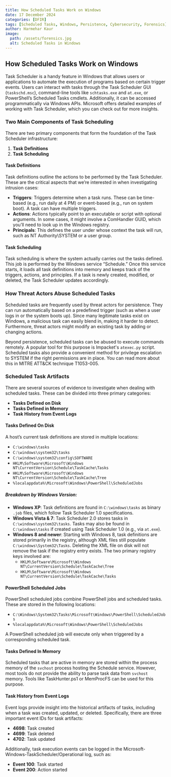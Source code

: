 ```yaml
---
title: How Scheduled Tasks Work on Windows
date: 17 December 2024
categories: [DFIR]
tags: [Scheduled Tasks, Windows, Persistence, Cybersecurity, Forensics]
author: Harmehar Kaur
image:
  path: /assets/forensics.jpg
  alt: Scheduled Tasks in Windows
---
```


## How Scheduled Tasks Work on Windows

Task Scheduler is a handy feature in Windows that allows users or applications to automate the execution of programs based on certain trigger events. Users can interact with tasks through the Task Scheduler GUI (`taskschd.msc`), command-line tools like `schtasks.exe` and `at.exe`, or PowerShell’s Scheduled Tasks cmdlets. Additionally, it can be accessed programmatically via Windows APIs. Microsoft offers detailed examples of working with Task Scheduler, which you can check out for more insights.

### Two Main Components of Task Scheduling

There are two primary components that form the foundation of the Task Scheduler infrastructure:

1. **Task Definitions**
2. **Task Scheduling**

#### Task Definitions
Task definitions outline the actions to be performed by the Task Scheduler. These are the critical aspects that we’re interested in when investigating intrusion cases:

- **Triggers**: Triggers determine when a task runs. These can be time-based (e.g., run daily at 4 PM) or event-based (e.g., run on system boot). A task can have multiple triggers.
- **Actions**: Actions typically point to an executable or script with optional arguments. In some cases, it might involve a ComHandler GUID, which you’ll need to look up in the Windows registry.
- **Principals**: This defines the user under whose context the task will run, such as NT Authority\SYSTEM or a user group.

#### Task Scheduling
Task scheduling is where the system actually carries out the tasks defined. This job is performed by the Windows service “Schedule.” Once this service starts, it loads all task definitions into memory and keeps track of the triggers, actions, and principles. If a task is newly created, modified, or deleted, the Task Scheduler updates accordingly.

### How Threat Actors Abuse Scheduled Tasks

Scheduled tasks are frequently used by threat actors for persistence. They can run automatically based on a predefined trigger (such as when a user logs in or the system boots up). Since many legitimate tasks exist on Windows, a malicious task can easily blend in, making it harder to detect. Furthermore, threat actors might modify an existing task by adding or changing actions.

Beyond persistence, scheduled tasks can be abused to execute commands remotely. A popular tool for this purpose is Impacket's `atexec.py` script. Scheduled tasks also provide a convenient method for privilege escalation to SYSTEM if the right permissions are in place. You can read more about this in MITRE ATT&CK technique T1053-005.

### Scheduled Task Artifacts

There are several sources of evidence to investigate when dealing with scheduled tasks. These can be divided into three primary categories:

- **Tasks Defined on Disk**
- **Tasks Defined in Memory**
- **Task History from Event Logs**

#### Tasks Defined On Disk
A host’s current task definitions are stored in multiple locations:

- `C:\windows\tasks`
- `C:\windows\system32\tasks`
- `C:\windows\system32\config\SOFTWARE`
- `HKLM\Software\Microsoft\Windows NT\CurrentVersion\Schedule\TaskCache\Tasks`
- `HKLM\Software\Microsoft\Windows NT\CurrentVersion\Schedule\TaskCache\Tree`
- `%localappdata%\Microsoft\Windows\PowerShell\ScheduledJobs`

##### Breakdown by Windows Version:
- **Windows XP**: Task definitions are found in `C:\windows\tasks` as binary `.job` files, which follow Task Scheduler 1.0 specifications.
- **Windows Vista & 7**: Task Scheduler 2.0 stores tasks in `C:\windows\system32\tasks`. Tasks may also be found in `C:\windows\tasks` if created using Task Scheduler 1.0 (e.g., via `at.exe`).
- **Windows 8 and newer**: Starting with Windows 8, task definitions are stored primarily in the registry, although XML files still populate `C:\windows\System32\Tasks`. Deleting the XML file on disk will not remove the task if the registry entry exists. The two primary registry keys involved are:
  - `HKLM\Software\Microsoft\Windows NT\CurrentVersion\Schedule\TaskCache\Tree`
  - `HKLM\Software\Microsoft\Windows NT\CurrentVersion\Schedule\TaskCache\Tasks`

#### PowerShell Scheduled Jobs
PowerShell scheduled jobs combine PowerShell jobs and scheduled tasks. These are stored in the following locations:
- `C:\Windows\System32\Tasks\Microsoft\Windows\PowerShell\ScheduledJobs`
- `%localappdata%\Microsoft\Windows\PowerShell\ScheduledJobs`

A PowerShell scheduled job will execute only when triggered by a corresponding scheduled task.

#### Tasks Defined In Memory
Scheduled tasks that are active in memory are stored within the process memory of the `svchost` process hosting the Schedule service. However, most tools do not provide the ability to parse task data from `svchost` memory. Tools like TaskHunter.ps1 or MemProcFS can be used for this purpose.

#### Task History from Event Logs
Event logs provide insight into the historical artifacts of tasks, including when a task was created, updated, or deleted. Specifically, there are three important event IDs for task artifacts:
- **4698**: Task created
- **4699**: Task deleted
- **4702**: Task updated

Additionally, task execution events can be logged in the Microsoft-Windows-TaskScheduler/Operational log, such as:
- **Event 100**: Task started
- **Event 200**: Action started
